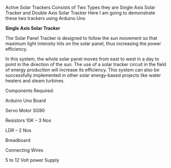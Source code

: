Active Solar Trackers Consists of Two Types they are Single Axis Solar Tracker and Double Axis Solar Tracker
Here I am going to demonstrate these two trackers using Arduino Uno

**Single Axis Solar Tracker**

The Solar Panel Tracker is designed to follow the sun movement so that maximum light intensity hits on the solar panel, thus increasing the power efficiency.

In this system, the whole solar panel moves from east to west in a day to point in the direction of the sun. The use of a solar tracker circuit in the field of energy production will increase its efficiency. This system can also be successfully implemented in other solar energy-based projects like water heaters and steam turbines.

Components Required:

Arduino Uno Board

Servo Motor SG90

Resistors 10K – 3 Nos

LDR – 2 Nos

Breadboard

Connecting Wires

5 to 12 Volt power Supply
